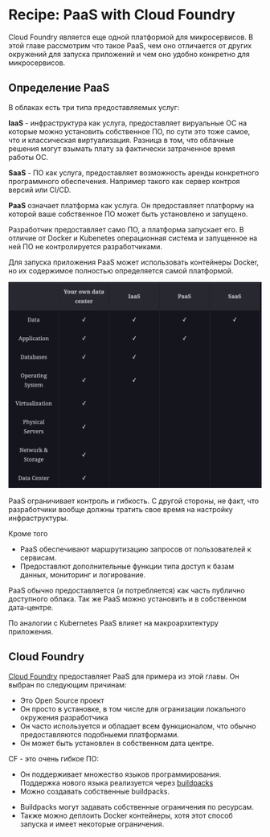# Recipe: PaaS with Cloud Foundry
 Cloud Foundry является еще одной платформой для микросервисов. В этой главе рассмотрим что такое PaaS, чем оно отличается от других окружений для запуска приложений и чем оно удобно конкретно для микросервисов.

## Определение PaaS
В облаках есть три типа предоставляемых услуг:

**IaaS** - инфраструктура как услуга, предоставляет вируальные ОС на которые можно установить собственное ПО, по сути это тоже самое, что и классическая виртуализация. Разница в том, что облачные решения могут взымать плату за фактически затраченное время работы ОС.

**SaaS** - ПО как услуга, предоставляет возможность аренды конкретного программного обеспечения. Например такого как сервер контроя версий или CI/CD.

**PaaS** означает платформа как услуга. Он предоставляет платформу на которой ваше собственное ПО может быть установлено и запущено.

Разработчик предоставляет само ПО, а платформа запускает его. В отличие от Docker и Kubenetes операционная система и запущенное на ней ПО не контролируется разработчиками.

Для запуска приложения PaaS может использовать контейнеры Docker, но их содержимое полностью определяется самой платформой.

![](attachments/Pasted%20image%2020220508163102.png)

PaaS ограничивает контроль и гибкость. С другой стороны, не факт, что разработчики вообще должны тратить свое время на настройку инфраструктуры.

Кроме того
* PaaS обеспечивают маршрутизацию запросов от пользователей к сервисам.
* Предоставлют дополнительные функции типа доступ к базам данных, мониторинг и логирование.

PaaS обычно предоставляется (и потребляется) как часть публично доступного облака. Так же PaaS можно установить и в собственном дата-центре.

По аналогии с Kubernetes PaaS влияет на макроархитектуру приложения.

## Cloud Foundry
[Cloud Foundry](https://www.cloudfoundry.org/) предоставляет PaaS для примера из этой главы. Он выбран по следующим причинам:
- Это Open Source проект
- Он просто в установке, в том числе для огранизации локального окружения разработчика
- Он часто используется и обладает всем функционалом, что обычно предоставляются подобныеми платформами.
- Он может быть установлен в собственном дата центре.

CF - это очень гибкое ПО:
- Он поддерживает множество языков программирования. Поддержка нового языка реализуется через [buildpacks](https://docs.cloudfoundry.org/buildpacks/)
- Можно создавать собственные buildpacks.
* Buildpacks могут задавать собственные ограничения по ресурсам.
* Также можно деплоить Docker контейнеры, хотя этот способ запуска и имеет некоторые ограничения.


